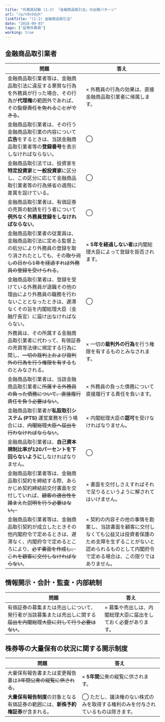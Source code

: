 ```yaml
---
title: "外務員試験 (1-2) 「金融商品取引法」の出題パターン"
url: "/p/n9x5dyh"
linkTitle: "(1-2) 金融商品取引法"
date: "2018-09-03"
tags: ["証券外務員"]
working: true
---
```



金融商品取引業者
----

| 問題 | 答え |
| ---- | ---- |
| 金融商品取引業者等は、金融商品取引法に違反する悪質な行為を外務員が行った場合、その行為が<b>代理権</b>の範囲外であれば、その<s>監督責任を免れることができる</s>。 | × 外務員の行為の効果は、直接金融商品取引業者に帰属します。 |
| 金融商品取引業者は、その行う金融商品取引業の内容について<b>広告</b>をするときは、当該金融商品取引業者等の<b>登録番号</b>を表示しなければならない。 | ◯ |
| 金融商品取引法では、投資家を<b>特定投資家</b>と<b>一般投資家</b>に区分し、この区分に応じて金融商品取引業者等の行為帰省の適用に差異を設けている。 | ◯ |
| <!-- 外務員制度 --> 金融商品取引業者は、有価証券の売買の勧誘を行う者について<b>例外なく外務員登録をしなければならない</b>。 | ◯ |
| <!-- 外務員制度 --> 金融商品取引業者の従業員は、金融商品取引法に定める監督上の処分により外務員の登録を取り消されたとしても、その<s>取り消しの日から1年を経過すれば外務員の登録を受けられる</s>。 | × **5年を経過しない者**は内閣総理大臣によって登録を拒否されます。  |
| <!-- 外務員制度 --> 金融商品取引業者は、登録を受けている外務員が退職その他の理由により外務員の職務を行わないこととなったときは、遅滞なくその旨を内閣総理大臣（金融庁長官）に届け出なければならない。 | ◯ |
| <!-- 外務員制度 --> 外務員は、その所属する金融商品取引業者に代わって、有価証券の売買等法律に規定する行為に関し、<s>一切の裁判上および裁判外の行為を行う権限を有する</s>ものとみなされる。 | × 一切の<b>裁判外の行為</b>を行う権限を有するものとみなされます。 |
| <!-- 外務員制度 --> 金融商品取引業者は、当該金融商品取引業者に<s>所属する外務員の負った債務について、直接履行責任を負う必要はない</s>。 | × 外務員の負った債務について直接履行する責任を負います。 |
| 金融商品取引業者が<b>私設取引システム (PTS)</b> 運営業務を行う場合には、<s>内閣総理大臣へ届出を行わなければならない</s>。 | × 内閣総理大臣の**認可**を受けなければなりません。 |
| 金融商品取引業者は、**自己資本規制比率が120パーセントを下回らないように**しなければなりません。 | ◯ |
| 金融商品取引業者等は、金融商品取引契約を締結する際、あらかじめ契約締結前交付書面を交付していれば、<s>顧客の適合性を踏まえた説明を行う必要はない。</s> | × 書面を交付しさえすればそれで足りるというように解されてはいけません。 |
| 金融商品取引業者等は、金融商品取引契約が成立したときその他内閣府令で定めるときは、遅滞なく、内閣府令で定めるところにより、<s>必ず書面を作成し、これを顧客に交付しなければならない</s>。 | × 契約の内容その他の事情を勘案し、当該書面を顧客に交付しなくても公益又は投資者保護のため支障を生ずることがないと認められるものとして内閣府令で定める場合は、この限りではありません。 |


情報開示・会計・監査・内部統制
----

| 問題 | 答え |
| ---- | ---- |
| 有価証券の募集または売出しについて、発行者が当該募集または売出しに関する<s>届出を内閣総理大臣に対して行う必要はない</s>。 | × 募集や売出しは、内閣総理大臣に届出をしておく必要があります。 |


株券等の大量保有の状況に関する開示制度
----

| 問題 | 答え |
| ---- | ---- |
| 大量保有報告書または変更報告書は<s>3年間公衆の縦覧に供される</s>。 | × **5年間**公衆の縦覧に供されます。 |
| <b>大量保有報告制度</b>の対象となる有価証券の範囲には、<b>新株予約権証券</b>が含まれる。 | ◯ ただし、議決権のない株式のみを取得する権利のみを付与されているものは除きます。 |

